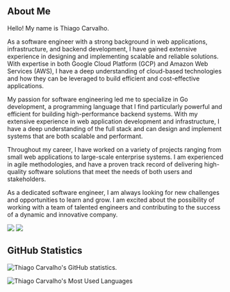 ## About Me

Hello! My name is Thiago Carvalho.

As a software engineer with a strong background in web applications, infrastructure, and backend development, I have gained extensive experience in designing and implementing scalable and reliable solutions. With expertise in both Google Cloud Platform (GCP) and Amazon Web Services (AWS), I have a deep understanding of cloud-based technologies and how they can be leveraged to build efficient and cost-effective applications.

My passion for software engineering led me to specialize in Go development, a programming language that I find particularly powerful and efficient for building high-performance backend systems. With my extensive experience in web application development and infrastructure, I have a deep understanding of the full stack and can design and implement systems that are both scalable and performant.

Throughout my career, I have worked on a variety of projects ranging from small web applications to large-scale enterprise systems. I am experienced in agile methodologies, and have a proven track record of delivering high-quality software solutions that meet the needs of both users and stakeholders.

As a dedicated software engineer, I am always looking for new challenges and opportunities to learn and grow. I am excited about the possibility of working with a team of talented engineers and contributing to the success of a dynamic and innovative company.

<!-- Badges -->
<p>
  <a href="https://twitter.com/thiagonache">
    <img src="https://img.shields.io/badge/%40thiagonache-%231DA1F2?style=for-the-badge&logo=Twitter&logoColor=white"/></a>
  <a href="https://www.linkedin.com/in/thiagonache">
    <img src="https://img.shields.io/badge/LinkedIn-%230077B5?style=for-the-badge&logo=LinkedIn&logoColor=white"/></a>
</p>

## GitHub Statistics

![Thiago Carvalho's GitHub statistics.](https://github-readme-stats.vercel.app/api?username=thiagonache&show_icons=true&theme=gruvbox)

![Thiago Carvalho's Most Used Languages](https://github-readme-stats.vercel.app/api/top-langs/?username=thiagonache&layout=compact&theme=gruvbox)

<!--
**thiagonache/thiagonache** is a ✨ _special_ ✨ repository because its `README.md` (this file) appears on your GitHub profile.

Here are some ideas to get you started:

- 🔭 I’m currently working on ...
- 🌱 I’m currently learning ...
- 👯 I’m looking to collaborate on ...
- 🤔 I’m looking for help with ...
- 💬 Ask me about ...
- 📫 How to reach me: ...
- 😄 Pronouns: ...
- ⚡ Fun fact: ...
-->
